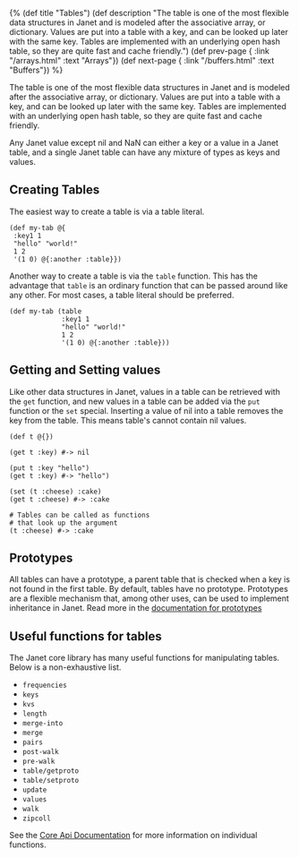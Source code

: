 {%
(def title "Tables")
(def description "The table is one of the most flexible data structures in Janet and
is modeled after the associative array, or dictionary. Values are
put into a table with a key, and can be looked up later with the
same key. Tables are implemented with an underlying open hash table, so
they are quite fast and cache friendly.")
(def prev-page {
 :link "/arrays.html"
 :text "Arrays"})
(def next-page {
 :link "/buffers.html"
 :text "Buffers"})
%}

The table is one of the most flexible data structures in Janet and
is modeled after the associative array, or dictionary. Values are
put into a table with a key, and can be looked up later with the
same key. Tables are implemented with an underlying open hash table, so
they are quite fast and cache friendly.

Any Janet value except nil and NaN can either a key or a value in a Janet
table, and a single Janet table can have any mixture of
types as keys and values.

## Creating Tables

The easiest way to create a table is via a table literal.

```janet
(def my-tab @{
 :key1 1
 "hello" "world!"
 1 2
 '(1 0) @{:another :table}})
```

Another way to create a table is via the `table` function. This has the advantage
that `table` is an ordinary function that can be passed around like any other. For
most cases, a table literal should be preferred.

```janet
(def my-tab (table
             :key1 1
             "hello" "world!"
             1 2
             '(1 0) @{:another :table}))
```

## Getting and Setting values

Like other data structures in Janet, values in a table can be retrieved
with the `get` function, and new values in a table can be added via the
`put` function or the `set` special. Inserting a value of nil into a table
removes the key from the table. This means table's cannot contain nil values.

```janet
(def t @{})

(get t :key) #-> nil

(put t :key "hello")
(get t :key) #-> "hello")

(set (t :cheese) :cake)
(get t :cheese) #-> :cake

# Tables can be called as functions
# that look up the argument
(t :cheese) #-> :cake
```

## Prototypes

All tables can have a prototype, a parent table that is checked when a
key is not found in the first table. By default, tables have no prototype.
Prototypes are a flexible mechanism that, among other uses, can be used to
implement inheritance in Janet. Read more in the [documentation for prototypes](/prototypes.html)

## Useful functions for tables

The Janet core library has many useful functions for manipulating tables. Below
is a non-exhaustive list.

* `frequencies`
* `keys`
* `kvs`
* `length`
* `merge-into`
* `merge`
* `pairs`
* `post-walk`
* `pre-walk`
* `table/getproto`
* `table/setproto`
* `update`
* `values`
* `walk`
* `zipcoll`

See the [Core Api Documentation](/doc.html) for more information on individual functions.
